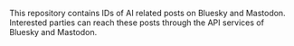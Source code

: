 This repository contains IDs of AI related posts on Bluesky and Mastodon. Interested parties can reach these posts through the API services of Bluesky and Mastodon.
